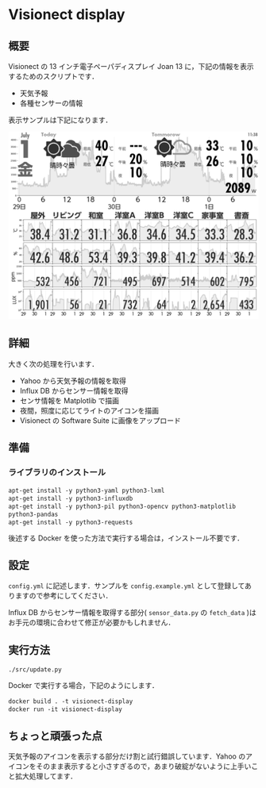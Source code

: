 # Visionect display

## 概要

Visionect の 13 インチ電子ペーパディスプレイ Joan 13 に，下記の情報を表示するためのスクリプトです．

-   天気予報
-   各種センサーの情報

表示サンプルは下記になります．

![表示サンプル](img/example.png)

## 詳細

大きく次の処理を行います．

-   Yahoo から天気予報の情報を取得
-   Influx DB からセンサー情報を取得
-   センサ情報を Matplotlib で描画
-   夜間，照度に応じてライトのアイコンを描画
-   Visionect の Software Suite に画像をアップロード


## 準備

### ライブラリのインストール

```bash:bash
apt-get install -y python3-yaml python3-lxml
apt-get install -y python3-influxdb
apt-get install -y python3-pil python3-opencv python3-matplotlib python3-pandas
apt-get install -y python3-requests
```

後述する Docker を使った方法で実行する場合は，インストール不要です．

## 設定

`config.yml` に記述します．サンプルを `config.example.yml` として登録してありますので参考にしてください．

Influx DB からセンサー情報を取得する部分( `sensor_data.py` の `fetch_data` )はお手元の環境に合わせて修正が必要かもしれません．

## 実行方法

```bash:bash
./src/update.py
```

Docker で実行する場合，下記のようにします．

```bash:bash
docker build . -t visionect-display
docker run -it visionect-display
```

## ちょっと頑張った点

天気予報のアイコンを表示する部分だけ割と試行錯誤しています．Yahoo のアイコンをそのまま表示すると小さすぎるので，あまり破綻がないように上手いこと拡大処理してます．
